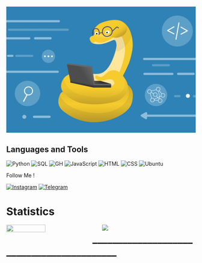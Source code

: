 ![Header](https://github.com/Baktybek0312/Baktybek0312/blob/master/assets/def.png)
## Languages and Tools



![Python](https://img.shields.io/badge/-Python-090909?style=for-the-badge&logo=python&logoColor=red)
![SQL](https://img.shields.io/badge/-PostgreSQL-090909?style=for-the-badge&logo=postgresql)
![GH](https://img.shields.io/badge/-GitHub-090909?style=for-the-badge&logo=github)
![JavaScript](https://img.shields.io/badge/-JavaScript-090909?style=for-the-badge&logo=Javascript)
![HTML](https://img.shields.io/badge/-HTML-090909?style=for-the-badge&logo=html5)
![CSS](https://img.shields.io/badge/-CSS-090909?style=for-the-badge&logo=css3&logoColor=darkred)
![Ubuntu](https://img.shields.io/badge/-ubuntu-090909?style=for-the-badge&logo=ubuntu&logoColor=ffff00)

 Follow Me !



[![Instagram](https://img.shields.io/badge/-Instagram-090909??style=plastic&logo=instagram)](https://www.instagram.com/toktobekov_11/)
[![Telegram](https://img.shields.io/badge/-Telegram-090909??style=plastic&logo=telegram)](https://t.me/toktobekov_11)


# Statistics




<img align="left" src="https://github-readme-stats.vercel.app/api/top-langs/?username=Baktybek0312&layout=compact&theme=dracula" width="45.5%" height="14%"/>

<img align="right" src="https://github-readme-stats.vercel.app/api?username=Baktybek0312&show_icons=true&theme=dracula" width="49.5%"/>

# __________________________________________






